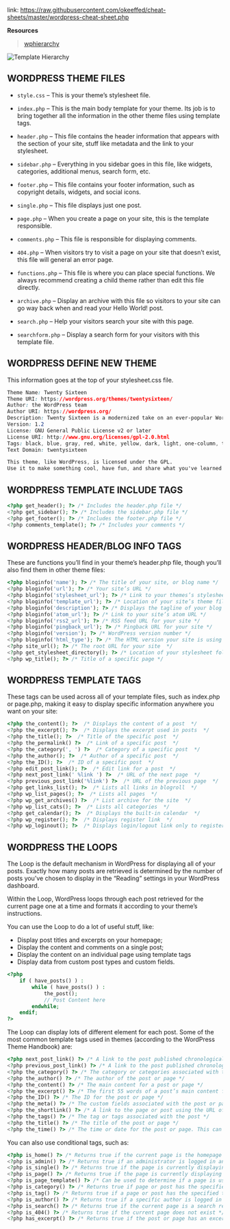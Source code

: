 link: https://raw.githubusercontent.com/okeeffed/cheat-sheets/master/wordpress-cheat-sheet.php

**Resources**

> [wphierarchy](wphierarchy.com)

![Template Hierarchy](https://developer.wordpress.org/files/2014/10/Screenshot-2019-01-23-00.20.04-1024x639.png)

## WORDPRESS THEME FILES

* `style.css` – This is your theme’s stylesheet file.

* `index.php` – This is the main body template for your theme. Its job is to bring together all the information in the other theme files using template tags.

* `header.php` – This file contains the header information that appears with the <head> section of your site, stuff like metadata and the link to your stylesheet.

* `sidebar.php` – Everything in you sidebar goes in this file, like widgets, categories, additional menus, search form, etc.

* `footer.php` – This file contains your footer information, such as copyright details, widgets, and social icons.

* `single.php` – This file displays just one post.

* `page.php` – When you create a page on your site, this is the template responsible.

* `comments.php` – This file is responsible for displaying comments.

* `404.php` – When visitors try to visit a page on your site that doesn’t exist, this file will general an error page.

* `functions.php` – This file is where you can place special functions. We always recommend creating a child theme rather than edit this file directly.

* `archive.php` – Display an archive with this file so visitors to your site can go way back when and read your Hello World! post.

* `search.php` – Help your visitors search your site with this page.
* `searchform.php` – Display a search form for your visitors with this template file.

## WORDPRESS DEFINE NEW THEME

This information goes at the top of your stylesheet.css file.

```css
Theme Name: Twenty Sixteen
Theme URI: https://wordpress.org/themes/twentysixteen/
Author: the WordPress team
Author URI: https://wordpress.org/
Description: Twenty Sixteen is a modernized take on an ever-popular WordPress layout — the horizontal masthead with an optional right sidebar that works perfectly for blogs and websites. It has custom color options with beautiful default color schemes, a harmonious fluid grid using a mobile-first approach, and impeccable polish in every detail. Twenty Sixteen will make your WordPress look beautiful everywhere.
Version: 1.2
License: GNU General Public License v2 or later
License URI: http://www.gnu.org/licenses/gpl-2.0.html
Tags: black, blue, gray, red, white, yellow, dark, light, one-column, two-columns, right-sidebar, fixed-layout, responsive-layout, accessibility-ready, custom-background, custom-colors, custom-header, custom-menu, editor-style, featured-images, flexible-header, microformats, post-formats, rtl-language-support, sticky-post, threaded-comments, translation-ready
Text Domain: twentysixteen

This theme, like WordPress, is licensed under the GPL.
Use it to make something cool, have fun, and share what you've learned with others.
```

## WORDPRESS TEMPLATE INCLUDE TAGS

```php
<?php get_header(); ?> /* Includes the header.php file */
<?php get_sidebar(); ?> /* Includes the sidebar.php file */
<?php get_footer(); ?> /* Includes the footer.php file */
<?php comments_template(); ?> /* Includes your comments */
```

## WORDPRESS HEADER/BLOG INFO TAGS

These are functions you’ll find in your theme’s header.php file, though you’ll also find them in other theme files:

```php
<?php bloginfo('name'); ?> /* The title of your site, or blog name */
<?php bloginfo('url'); ?> /* Your site’s URL */
<?php bloginfo('stylesheet_url'); ?> /* Link to your themes’s stylesheet file */
<?php bloginfo('template_url'); ?> /* Location of your site’s theme file */
<?php bloginfo('description'); ?> /* Displays the tagline of your blog as set in Settings > General. */
<?php bloginfo('atom_url'); ?> /* Link to your site’s atom URL */
<?php bloginfo('rss2_url'); ?> /* RSS feed URL for your site */
<?php bloginfo('pingback_url'); ?> /* Pingback URL for your site */
<?php bloginfo('version'); ?> /* WordPress version number */
<?php bloginfo('html_type'); ?> /* The HTML version your site is using */
<?php site_url(); ?> /* The root URL for your site  */
<?php get_stylesheet_directory(); ?> /* Location of your stylesheet folder */
<?php wp_title(); ?> /* Title of a specific page */
```

## WORDPRESS TEMPLATE TAGS

These tags can be used across all of your template files, such as index.php or page.php, making it easy to display specific information anywhere you want on your site:

```php
<?php the_content(); ?>  /* Displays the content of a post  */
<?php the_excerpt(); ?>  /* Displays the excerpt used in posts  */
<?php the_title(); ?>  /* Title of the specific post  */
<?php the_permalink() ?>  /* Link of a specific post  */
<?php the_category(', ') ?>  /* Category of a specific post  */
<?php the_author(); ?>  /* Author of a specific post  */
<?php the_ID(); ?>  /* ID of a specific post  */
<?php edit_post_link(); ?>  /* Edit link for a post  */
<?php next_post_link(' %link ') ?>  /* URL of the next page  */
<?php previous_post_link('%link') ?>  /* URL of the previous page  */
<?php get_links_list(); ?>  /* Lists all links in blogroll  */
<?php wp_list_pages(); ?>  /* Lists all pages  */
<?php wp_get_archives() ?>  /* List archive for the site  */
<?php wp_list_cats(); ?>  /* Lists all categories  */
<?php get_calendar(); ?>  /* Displays the built-in calendar  */
<?php wp_register(); ?>  /* Displays register link  */
<?php wp_loginout(); ?>  /* Displays login/logout link only to registered users  */
```

## WORDPRESS THE LOOPS

The Loop is the default mechanism in WordPress for displaying all of your posts. Exactly how many posts are retrieved is determined by the number of posts you’ve chosen to display in the “Reading” settings in your WordPress dashboard.

Within the Loop, WordPress loops through each post retrieved for the current page one at a time and formats it according to your theme’s instructions.

You can use the Loop to do a lot of useful stuff, like:
* Display post titles and excerpts on your homepage;
* Display the content and comments on a single post;
* Display the content on an individual page using template tags
* Display data from custom post types and custom fields.

```php
<?php
    if ( have_posts() ) :
        while ( have_posts() ) :
            the_post();
            // Post Content here
        endwhile;
    endif;
?>
```

The Loop can display lots of different element for each post. Some of the most common template tags used in themes (according to the WordPress Theme Handbook) are:

```php
<?php next_post_link() ?> /* A link to the post published chronologically after the current post */
<?php previous_post_link() ?> /* A link to the post published chronologically before the current post */
<?php the_category() ?> /* The category or categories associated with the post or page being viewed */
<?php the_author() ?> /* The author of the post or page */
<?php the_content() ?> /* The main content for a post or page */
<?php the_excerpt() ?> /* The first 55 words of a post’s main content followed by an ellipsis (…) or read more link that goes to the full post. You may also use the “Excerpt” field of a post to customize the length of a particular excerpt. */
<?php the_ID() ?> /* The ID for the post or page */
<?php the_meta() ?> /* The custom fields associated with the post or page */
<?php the_shortlink() ?> /* A link to the page or post using the URL of the site and the ID of the post or page */
<?php the_tags() ?> /* The tag or tags associated with the post */
<?php the_title() ?> /* The title of the post or page */
<?php the_time() ?> /* The time or date for the post or page. This can be customized using standard php date function formatting. */
```

You can also use conditional tags, such as:

```php
<?php is_home() ?> /* Returns true if the current page is the homepage */
<?php is_admin() ?> /* Returns true if an administrator is logged in and visiting the site */
<?php is_single() ?> /* Returns true if the page is currently displaying a single post */
<?php is_page() ?> /* Returns true if the page is currently displaying a single page */
<?php is_page_template() ?> /* Can be used to determine if a page is using a specific template, for example:  is_page_template('about-page.php') */
<?php is_category() ?> /* Returns true if page or post has the specified category, for example is_category('news') */
<?php is_tag() ?> /* Returns true if a page or post has the specified tag */
<?php is_author() ?> /* Returns true if a specific author is logged in and visiting the site */
<?php is_search() ?> /* Returns true if the current page is a search results page */
<?php is_404() ?> /* Returns true if the current page does not exist */
<?php has_excerpt() ?> /* Returns true if the post or page has an excerpt */
```